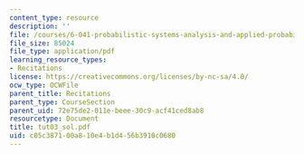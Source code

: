 ```yaml
---
content_type: resource
description: ''
file: /courses/6-041-probabilistic-systems-analysis-and-applied-probability-spring-2006/c05c387100a810e4b1d456b3910c0680_tut03_sol.pdf
file_size: 85024
file_type: application/pdf
learning_resource_types:
- Recitations
license: https://creativecommons.org/licenses/by-nc-sa/4.0/
ocw_type: OCWFile
parent_title: Recitations
parent_type: CourseSection
parent_uid: 72e75de2-011e-beee-30c9-acf41ced8ab8
resourcetype: Document
title: tut03_sol.pdf
uid: c05c3871-00a8-10e4-b1d4-56b3910c0680
---
```

